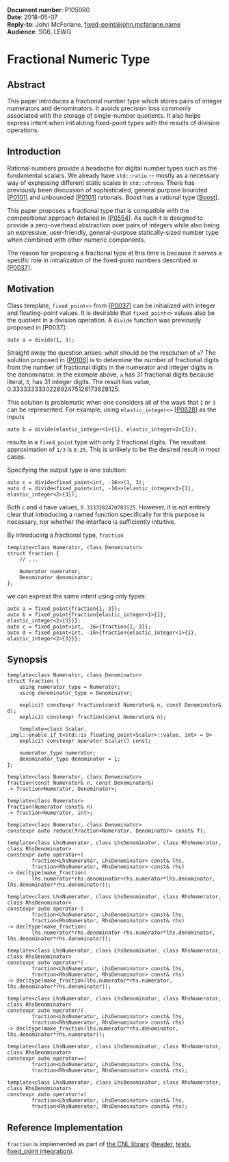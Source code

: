 **Document number**: P1050R0  
**Date**: 2018-05-07  
**Reply-to**: John McFarlane, [fixed-point@john.mcfarlane.name](mailto:fixed-point@john.mcfarlane.name)  
**Audience**: SG6, LEWG  

# Fractional Numeric Type

## Abstract

This paper introduces a fractional number type which stores pairs of integer numerators and denominators.
It avoids precision loss commonly associated with the storage of single-number quotients.
It also helps express intent when initializing fixed-point types with the results of division operations.

## Introduction

Rational numbers provide a headache for digital number types such as the fundamental scalars. 
We already have `std::ratio` -- mostly as a necessary way of expressing different static scales in `std::chrono`. 
There has previously been discussion of sophisticated, general purpose bounded 
[[P0101](http://www.open-std.org/jtc1/sc22/wg21/docs/papers/2015/p0101r0.html#BoundOther)] and unbounded 
[[P0101](http://www.open-std.org/jtc1/sc22/wg21/docs/papers/2015/p0101r0.html#UnboundRational)] rationals. 
Boost has a rational type [[Boost](https://www.boost.org/doc/libs/release/libs/rational/rational.html)].

This paper proposes a fractional type that is compatible with the compositional approach detailed in 
[[P0554](http://www.open-std.org/jtc1/sc22/wg21/docs/papers/2017/p0554r0.html)]. 
As such it is designed to provide a zero-overhead abstraction over pairs of integers 
while also being an expressive, user-friendly, general-purpose statically-sized number type 
when combined with other numeric components.

The reason for proposing a fractional type at this time is because it serves a specific role 
in initialization of the fixed-point numbers described in [[P0037](http://wg21.link/p0037)].

## Motivation

Class template, `fixed_point<>` from [[P0037](http://wg21.link/p0037)] 
can be initialized with integer and floating-point values. 
It is desirable that `fixed_point<>` values also be the quotient in a division operation. 
A `divide` function was previously proposed in [P0037]:

    auto a = divide(1, 3);

Straight away the question arises: what should be the resolution of `a`? The solution proposed in 
[[P0106](http://www.open-std.org/jtc1/sc22/wg21/docs/papers/2015/p0106r0.html#basic_operations)] is to determine the 
number of fractional digits from the number of fractional digits in the numerator and integer digits in the denominator.
In the example above, `a` has 31 fractional digits because literal, `3`, has 31 integer digits. 
The result has value, 0.333333333022892475128173828125.

This solution is problematic when one considers all of the ways that `1` or `3` can be represented. 
For example, using `elastic_integer<>` [[P0828](https://github.com/johnmcfarlane/papers/blob/master/wg21/p0828r0.md)] as the inputs

    auto b = divide(elastic_integer<1>{1}, elastic_integer<2>{3}); 
    
results in a `fixed_point` type with only 2 fractional digits. 
The resultant approximation of `1/3` is `0.25`. 
This is unlikely to be the desired result in most cases. 

Specifying the output type is one solution:

    auto c = divide<fixed_point<int, -16>>(1, 3);
    auto d = divide<fixed_point<int, -16>>(elastic_integer<1>{1}, elastic_integer<2>{3}); 

Both `c` and `d` have values, `0.3333282470703125`. 
However, it is not entirely clear that introducing a named function specifically for this purpose is necessary, 
nor whether the interface is sufficiently intuitive.

By introducing a fractional type, `fraction`

    template<class Numerator, class Denominator>
    struct fraction {
        // ...
        
        Numerator numerator;
        Denominator denominator;
    };
    
we can express the same intent using only types:

    auto a = fixed_point{fraction{1, 3}};
    auto b = fixed_point{fraction{elastic_integer<1>{1}, elastic_integer<2>{3}}};
    auto c = fixed_point<int, -16>{fraction{1, 3}};
    auto d = fixed_point<int, -16>{fraction{elastic_integer<1>{1}, elastic_integer<2>{3}}};

## Synopsis

    template<class Numerator, class Denominator>
    struct fraction {
        using numerator_type = Numerator;
        using denominator_type = Denominator;

        explicit constexpr fraction(const Numerator& n, const Denominator& d);
        explicit constexpr fraction(const Numerator& n);
        
        template<class Scalar, _impl::enable_if_t<std::is_floating_point<Scalar>::value, int> = 0>
        explicit constexpr operator Scalar() const;
        
        numerator_type numerator;
        denominator_type denominator = 1;
    };

    template<class Numerator, class Denominator>
    fraction(const Numerator& n, const Denominator&)
    -> fraction<Numerator, Denominator>;

    template<class Numerator>
    fraction(Numerator const& n)
    -> fraction<Numerator, int>;

    template<class Numerator, class Denominator>
    constexpr auto reduce(fraction<Numerator, Denominator> const& f);

    template<class LhsNumerator, class LhsDenominator, class RhsNumerator, class RhsDenominator>
    constexpr auto operator+(
            fraction<LhsNumerator, LhsDenominator> const& lhs,
            fraction<RhsNumerator, RhsDenominator> const& rhs)
    -> decltype(make_fraction(
            lhs.numerator*rhs.denominator+rhs.numerator*lhs.denominator, lhs.denominator*rhs.denominator));
                        
    template<class LhsNumerator, class LhsDenominator, class RhsNumerator, class RhsDenominator>
    constexpr auto operator-(
            fraction<LhsNumerator, LhsDenominator> const& lhs,
            fraction<RhsNumerator, RhsDenominator> const& rhs)
    -> decltype(make_fraction(
            lhs.numerator*rhs.denominator-rhs.numerator*lhs.denominator, lhs.denominator*rhs.denominator));
            
    template<class LhsNumerator, class LhsDenominator, class RhsNumerator, class RhsDenominator>
    constexpr auto operator*(
            fraction<LhsNumerator, LhsDenominator> const& lhs,
            fraction<RhsNumerator, RhsDenominator> const& rhs)
    -> decltype(make_fraction(lhs.numerator*rhs.numerator, lhs.denominator*rhs.denominator));
    
    template<class LhsNumerator, class LhsDenominator, class RhsNumerator, class RhsDenominator>
    constexpr auto operator/(
            fraction<LhsNumerator, LhsDenominator> const& lhs,
            fraction<RhsNumerator, RhsDenominator> const& rhs)
    -> decltype(make_fraction(lhs.numerator*rhs.denominator, lhs.denominator*rhs.numerator));
    
    template<class LhsNumerator, class LhsDenominator, class RhsNumerator, class RhsDenominator>
    constexpr auto operator==(
            fraction<LhsNumerator, LhsDenominator> const& lhs,
            fraction<RhsNumerator, RhsDenominator> const& rhs);
            
    template<class LhsNumerator, class LhsDenominator, class RhsNumerator, class RhsDenominator>
    constexpr auto operator!=(
            fraction<LhsNumerator, LhsDenominator> const& lhs,
            fraction<RhsNumerator, RhsDenominator> const& rhs);

## Reference Implementation

`fraction` is implemented as part of [the CNL library](https://github.com/johnmcfarlane/cnl)
([header](https://github.com/johnmcfarlane/cnl/blob/develop/include/cnl/fractional.h),
[tests](https://github.com/johnmcfarlane/cnl/blob/develop/src/test/fractional.cpp),
[fixed_point integration](https://github.com/johnmcfarlane/cnl/blob/develop/src/test/fixed_point/fractional_ctor.h)).
